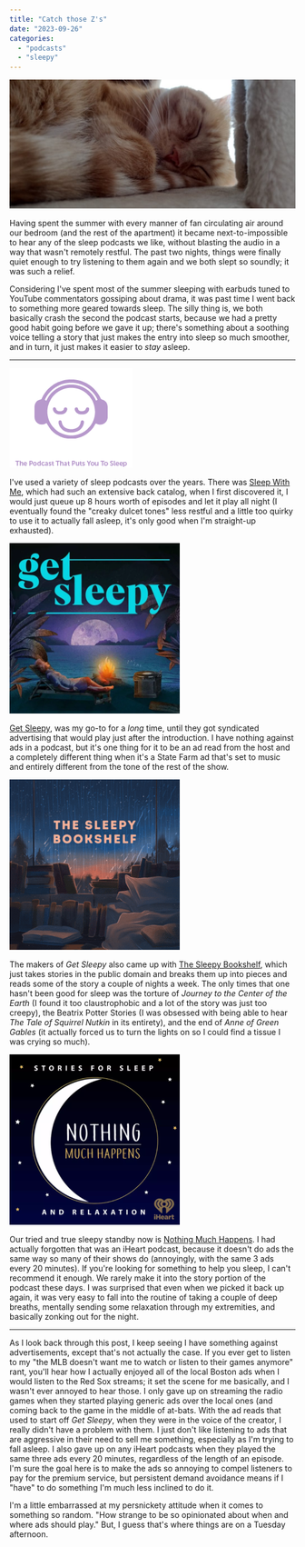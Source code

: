 ```yaml
---
title: "Catch those Z's"
date: "2023-09-26"
categories: 
  - "podcasts"
  - "sleepy"
---
```


![Rudy, an orange tabby cat sleeps curled up, with his head pillowed on his own tail](images/IMG_20230925_131127971_HDR-1024x461.jpg)

Having spent the summer with every manner of fan circulating air around our bedroom (and the rest of the apartment) it became next-to-impossible to hear any of the sleep podcasts we like, without blasting the audio in a way that wasn't remotely restful. The past two nights, things were finally quiet enough to try listening to them again and we both slept so soundly; it was such a relief.

Considering I've spent most of the summer sleeping with earbuds tuned to YouTube commentators gossiping about drama, it was past time I went back to something more geared towards sleep. The silly thing is, we both basically crash the second the podcast starts, because we had a pretty good habit going before we gave it up; there's something about a soothing voice telling a story that just makes the entry into sleep so much smoother, and in turn, it just makes it easier to _stay_ asleep.

* * *

![Logo for the podcast Sleep With me, with the tag line "The Podcast that Puts you to Sleep"](images/SleepWithMeLogo.png)

I've used a variety of sleep podcasts over the years. There was [Sleep With Me](http://www.sleepwithmepodcast.com/), which had such an extensive back catalog, when I first discovered it, I would just queue up 8 hours worth of episodes and let it play all night (I eventually found the "creaky dulcet tones" less restful and a little too quirky to use it to actually fall asleep, it's only good when I'm straight-up exhausted).

![Logo for the podcast Get Sleepy, featuring a person with gray hair resting on a lounge chair listening to music beside a fire on a beach.](images/Get-Sleepy-Logo-300x300.png)

[Get Sleepy](https://getsleepy.com/), was my go-to for a _long_ time, until they got syndicated advertising that would play just after the introduction. I have nothing against ads in a podcast, but it's one thing for it to be an ad read from the host and a completely different thing when it's a State Farm ad that's set to music and entirely different from the tone of the rest of the show.

![Logo for the podcast The Sleepy Bookshelf showing a bedroom with a shelf of books and more books on the windowsill, outside there's rain falling softly as the sun sets.](images/The-Sleepy-Bookshelf-Logo-300x300.gif)

The makers of _Get Sleepy_ also came up with [The Sleepy Bookshelf](https://sleepybookshelf.com/), which just takes stories in the public domain and breaks them up into pieces and reads some of the story a couple of nights a week. The only times that one hasn't been good for sleep was the torture of _Journey to the Center of the Earth_ (I found it too claustrophobic and a lot of the story was just too creepy), the Beatrix Potter Stories (I was obsessed with being able to hear _The Tale of Squirrel Nutkin_ in its entirety), and the end of _Anne of Green Gables_ (it actually forced us to turn the lights on so I could find a tissue I was crying so much).

![Logo for the podcast Nothing Much Happens, with the tagline "stories for sleep and relaxation."](images/NothingMuchHappens-Logo-300x300.png)

Our tried and true sleepy standby now is [Nothing Much Happens](https://www.iheart.com/podcast/263-nothing-much-happens-bedti-29945275/). I had actually forgotten that was an iHeart podcast, because it doesn't do ads the same way so many of their shows do (annoyingly, with the same 3 ads every 20 minutes). If you're looking for something to help you sleep, I can't recommend it enough. We rarely make it into the story portion of the podcast these days. I was surprised that even when we picked it back up again, it was very easy to fall into the routine of taking a couple of deep breaths, mentally sending some relaxation through my extremities, and basically zonking out for the night.

* * *

As I look back through this post, I keep seeing I have something against advertisements, except that's not actually the case. If you ever get to listen to my "the MLB doesn't want me to watch or listen to their games anymore" rant, you'll hear how I actually enjoyed all of the local Boston ads when I would listen to the Red Sox streams; it set the scene for me basically, and I wasn't ever annoyed to hear those. I only gave up on streaming the radio games when they started playing generic ads over the local ones (and coming back to the game in the middle of at-bats. With the ad reads that used to start off _Get Sleepy_, when they were in the voice of the creator, I really didn't have a problem with them. I just don't like listening to ads that are aggressive in their need to sell me something, especially as I'm trying to fall asleep. I also gave up on any iHeart podcasts when they played the same three ads every 20 minutes, regardless of the length of an episode. I'm sure the goal here is to make the ads so annoying to compel listeners to pay for the premium service, but persistent demand avoidance means if I "have" to do something I'm much less inclined to do it.

I'm a little embarrassed at my persnickety attitude when it comes to something so random. "How strange to be so opinionated about when and where ads should play." But, I guess that's where things are on a Tuesday afternoon.
